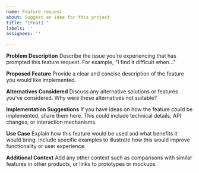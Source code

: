 ```yaml
---
name: Feature request
about: Suggest an idea for this project
title: "[Feat] "
labels: ''
assignees: ''

---
```


**Problem Description**
Describe the issue you're experiencing that has prompted this feature request. For example, "I find it difficult when..."

**Proposed Feature**
Provide a clear and concise description of the feature you would like implemented.

**Alternatives Considered**
Discuss any alternative solutions or features you've considered. Why were these alternatives not suitable?

**Implementation Suggestions**
If you have ideas on how the feature could be implemented, share them here. This could include technical details, API changes, or interaction mechanisms.

**Use Case**
Explain how this feature would be used and what benefits it would bring. Include specific examples to illustrate how this would improve functionality or user experience.

**Additional Context**
Add any other context such as comparisons with similar features in other products, or links to prototypes or mockups.
